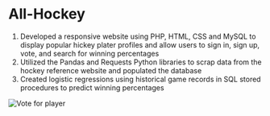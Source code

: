 # All-Hockey
1. Developed a responsive website using PHP, HTML, CSS and MySQL to display popular hickey plater profiles and allow users to sign in, sign up, vote, and search for winning percentages
2. Utilized the Pandas and Requests Python libraries to scrap data from the hockey reference website and populated the database
3. Created logistic regressions using historical game records in SQL stored procedures to predict winning percentages

![Vote for player](https://github.com/mChen0422/All-Hockey/blob/main/ScreenShot/Vote%20for%20players.png)
